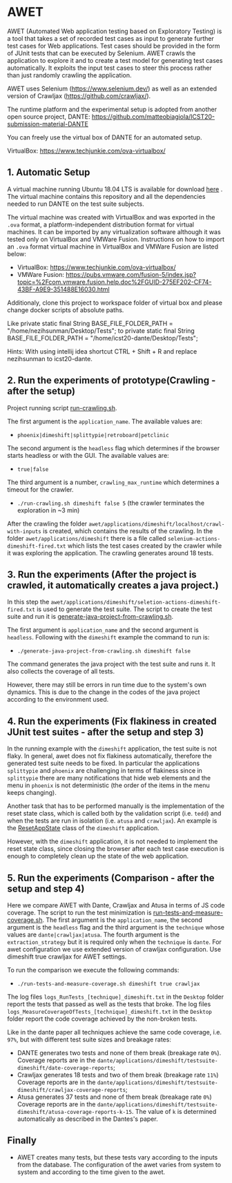 # AWET

AWET (Automated Web application testing based on Exploratory Testing) is a tool that takes a set of recorded test cases as input to generate further test cases for Web applications. Test cases should be provided in the form of JUnit tests that can be executed by Selenium. AWET crawls the application to explore it and to create a test model for generating test cases automatically. It exploits the input test cases to steer this process rather than just randomly crawling the application.

AWET uses Selenium (https://www.selenium.dev/) as well as an extended version of Crawljax (https://github.com/crawljax/).

The runtime platform and the experimental setup is adopted from another open source project, DANTE:
https://github.com/matteobiagiola/ICST20-submission-material-DANTE

You can freely use the virtual box of DANTE for an automated setup.

VirtualBox: https://www.techjunkie.com/ova-virtualbox/

## 1. Automatic Setup

A virtual machine running Ubuntu 18.04 LTS is available for download [here](https://drive.google.com/file/d/1PAbpgt1Atx6GpTwRZRM0heNLs8IDfbwo/view?usp=sharing) . The virtual machine contains this repository and all the dependencies needed to run DANTE on the test suite subjects.

The virtual machine was created with VirtualBox and was exported in the `.ova` format, a platform-independent distribution format for virtual machines. It can be imported by any virtualization software although it was tested only on VirtualBox and VMWare Fusion. Instructions on how to import an `.ova` format virtual machine in VirtualBox and VMWare Fusion are listed below:

- VirtualBox: https://www.techjunkie.com/ova-virtualbox/
- VMWare Fusion: https://pubs.vmware.com/fusion-5/index.jsp?topic=%2Fcom.vmware.fusion.help.doc%2FGUID-275EF202-CF74-43BF-A9E9-351488E16030.html

Additionaly, clone this project to workspace folder of virtual box and please change docker scripts of absolute paths.

Like
private static final String BASE_FILE_FOLDER_PATH = "/home/nezihsunman/Desktop/Tests";
to
private static final String BASE_FILE_FOLDER_PATH = "/home/icst20-dante/Desktop/Tests";

Hints:
With using intellij idea shortcut CTRL + Shift + R  and replace nezihsunman to  icst20-dante.



## 2. Run the experiments of prototype(Crawling - after the setup)
Project running script [run-crawling.sh](https://github.com/nezihsunman/AWET/blob/master/awet/run-crawling.sh).

The first argument is the `application_name`. The available values are:
- `phoenix|dimeshift|splittypie|retroboard|petclinic`

The second argument is the `headless` flag which determines if the browser starts headless or with the GUI. The available values are:
- `true|false`

The third argument is a number, `crawling_max_runtime` which determines a timeout for the crawler.

- `./run-crawling.sh dimeshift false 5` (the crawler terminates the exploration in ~3 min)

After the crawling the folder `awet/applications/dimeshift/localhost/crawl-with-inputs` is created, which contains the results of the crawling. In the folder `awet/applications/dimeshift` there is a file called `selenium-actions-dimeshift-fired.txt` which lists the test cases created by the crawler while it was exploring the application. The crawling generates around 18 tests.

## 3. Run the experiments (After the project is crawled, it automatically creates a java project.)

In this step the `awet/applications/dimeshift/seletion-actions-dimeshift-fired.txt` is used to generate the test suite. The script to create the test suite and run it is [generate-java-project-from-crawling.sh](https://github.com/nezihsunman/AWET/blob/master/awet/generate-java-project-from-crawling.sh).

The first argument is `application_name` and the second argument is `headless`. Following with the `dimeshift` example the command to run is:
- `./generate-java-project-from-crawling.sh dimeshift false`

The command generates the java project with the test suite and runs it. It also collects the coverage of all tests.

However, there may still be errors in run time due to the system's own dynamics. This is due to the change in the codes of the java project according to the environment used.

## 4. Run the experiments (Fix flakiness in created JUnit test suites - after the setup and step 3)
In the running example with the `dimeshift` application, the test suite is not flaky. In general, awet does not fix flakiness automatically, therefore the generated test suite needs to be fixed. In particular the applications `splittypie` and `phoenix` are challenging in terms of flakiness since in `splittypie` there are many notifications that hide web elements and the menu in `phoenix` is not deterministic (the order of the items in the menu keeps changing).

Another task that has to be performed manually is the implementation of the reset state class, which is called both by the validation script (i.e. `tedd`) and when the tests are run in isolation (i.e. `atusa` and `crawljax`). An example is the [ResetAppState](https://github.com/anon-icst2020/ICST20-submission-material-DANTE/blob/master/dante/applications/dimeshift/testsuite-dimeshift/src/main/java/utils/ResetAppState.java) class of the `dimeshift` application. 

However, with the `dimeshift` application, it is not needed to implement the reset state class, since closing the browser after each test case execution is enough to completely clean up the state of the web application.


## 5. Run the experiments (Comparison - after the setup and step 4)
Here we compare AWET with Dante, Crawljax and Atusa in terms of JS code coverage. The script to run the test minimization is [run-tests-and-measure-coverage.sh](https://github.com/nezihsunman/AWET/blob/master/awet/run-tests-and-measure-coverage.sh). The first argument is the `application_name`, the second argument is the `headless` flag and the third argument is the `technique` whose values are `dante|crawljax|atusa`. The fourth argument is the `extraction_strategy` but it is required only when the `technique` is `dante`.
For awet configuration we use extended version of crawljax configuration. Use dimeshift true crawljax for AWET settings.

To run the comparison we execute the following commands:
- `./run-tests-and-measure-coverage.sh dimeshift true crawljax`

The log files `logs_RunTests_[technique]_dimeshift.txt` in the `Desktop` folder report the tests that passed as well as the tests that broke. The log files `logs_MeasureCoverageOfTests_[technique]_dimeshift.txt` in the `Desktop` folder report the code coverage achieved by the non-broken tests.

Like in the dante paper all techniques achieve the same code coverage, i.e. `97%`, but with different test suite sizes and breakage rates:
- DANTE generates two tests and none of them break (breakage rate `0%`). Coverage reports are in the `dante/applications/dimeshift/testsuite-dimeshift/date-coverage-reports`;
- Crawljax generates 18 tests and two of them break (breakage rate `11%`) Coverage reports are in the `dante/applications/dimeshift/testsuite-dimeshift/crawljax-coverage-reports`;
- Atusa generates 37 tests and none of them break (breakage rate `0%`) Coverage reports are in the `dante/applications/dimeshift/testsuite-dimeshift/atusa-coverage-reports-k-15`. The value of `k` is determined automatically as described in the Dantes's paper. 

##  Finally
- AWET creates many tests, but these tests vary according to the inputs from the database. The configuration of the awet varies from system to system and according to the time given to the awet.
